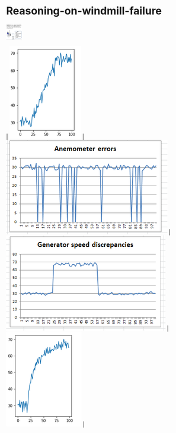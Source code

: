 # Reasoning-on-windmill-failure  

<img src="/Dataset/Images/Usecase.PNG" height="42" width="42">

| <img src='Dataset/Images/linear_rise.PNG'> | <img src='Dataset/Images/Anemometer_Errors.png'> | <img src='Dataset/Images/Generator_speed_discrepancy.png'> |  
<img src='Dataset/Images/convex_rise.PNG'> | 
